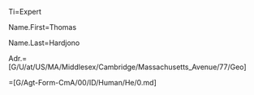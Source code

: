 Ti=Expert

Name.First=Thomas

Name.Last=Hardjono

Adr.=[G/U/at/US/MA/Middlesex/Cambridge/Massachusetts_Avenue/77/Geo]

=[G/Agt-Form-CmA/00/ID/Human/He/0.md]

